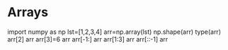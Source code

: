 # Arrays
import numpy as np
lst=[1,2,3,4]
arr=np.array(lst)
np.shape(arr)
type(arr)
arr[2]
arr
arr[3]=6
arr
arr[-1:]
arr
arr[1:3]
arr
arr[::-1]
arr

